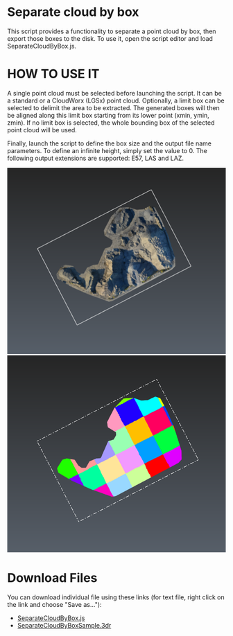 # Separate cloud by box
This script provides a functionality to separate a point cloud by box, then export those boxes to the disk.
To use it, open the script editor and load SeparateCloudByBox.js.

# HOW TO USE IT
A single point cloud must be selected before launching the script. It can be a standard or a CloudWorx (LGSx) point cloud.
Optionally, a limit box can be selected to delimit the area to be extracted. 
The generated boxes will then be aligned along this limit box starting from its lower point (xmin, ymin, zmin).
If no limit box is selected, the whole bounding box of the selected point cloud will be used.

Finally, launch the script to define the box size and the output file name parameters.
To define an infinite height, simply set the value to 0.
The following output extensions are supported: E57, LAS and LAZ.


![Input dataset](./Screenshot1.png "Input sample")
![Output result](./Screenshot2.png "Output points")

# Download Files

You can download individual file using these links (for text file, right click on the link and choose "Save as..."):

- [SeparateCloudByBox.js](./SeparateCloudByBox.js)
- [SeparateCloudByBoxSample.3dr](./SeparateCloudByBoxSample.3dr)